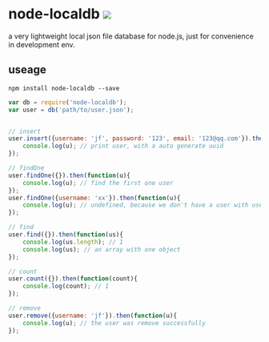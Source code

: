# node-localdb ![](https://api.travis-ci.org/progrape/node-localdb.svg?branch=master)

a very lightweight local json file database for node.js, just for convenience in development env.

## useage

```
npm install node-localdb --save
```

```javascript
var db = require('node-localdb');
var user = db('path/to/user.json');


// insert
user.insert({username: 'jf', password: '123', email: '123@qq.com'}).then(function(u){
    console.log(u); // print user, with a auto generate uuid
});

// findOne
user.findOne({}).then(function(u){
    console.log(u); // find the first one user
});
user.findOne({username: 'xx'}).then(function(u){
    console.log(u); // undefined, because we don't have a user with username 'xx'
});

// find
user.find({}).then(function(us){
    console.log(us.length); // 1
    console.log(us); // an array with one object
});

// count
user.count({}).then(function(count){
    console.log(count); // 1
});

// remove
user.remove({username: 'jf'}).then(function(u){
    console.log(u); // the user was remove successfully
});
```

